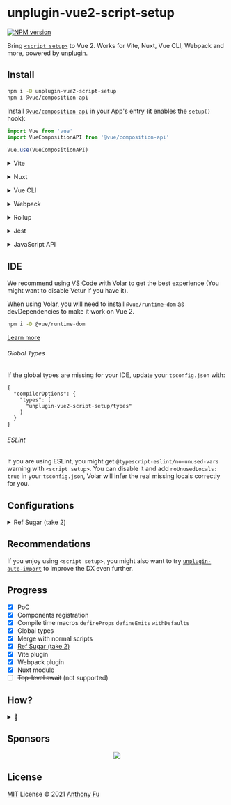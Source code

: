 # unplugin-vue2-script-setup

[![NPM version](https://img.shields.io/npm/v/unplugin-vue2-script-setup?color=a1b858&label=)](https://www.npmjs.com/package/unplugin-vue2-script-setup)

Bring [`<script setup>`](https://v3.vuejs.org/api/sfc-script-setup.html#sfc-script-setup) to Vue 2. Works for Vite, Nuxt, Vue CLI, Webpack and more, powered by [unplugin](https://github.com/unjs/unplugin).

## Install

```bash
npm i -D unplugin-vue2-script-setup
npm i @vue/composition-api
```

Install [`@vue/composition-api`](https://github.com/vuejs/composition-api) in your App's entry (it enables the `setup()` hook):

```ts
import Vue from 'vue'
import VueCompositionAPI from '@vue/composition-api'

Vue.use(VueCompositionAPI)
```

<details>
<summary>Vite</summary><br>

```ts
// vite.config.ts
import { defineConfig } from 'vite'
import { createVuePlugin as Vue2 } from 'vite-plugin-vue2'
import ScriptSetup from 'unplugin-vue2-script-setup/vite'

export default defineConfig({
  plugins: [
    Vue2(),
    ScriptSetup({ /* options */ }),
  ],
})
```

Example: [`playground/`](./playground/)

<br></details>

<details>
<summary>Nuxt</summary><br>

```bash
npm i @nuxtjs/composition-api
```

```ts
// nuxt.config.js
export default {
  buildModules: [
    '@nuxtjs/composition-api/module',
    'unplugin-vue2-script-setup/nuxt',
  ],
}
```

> This module works for both Nuxt 2 and [Nuxt Vite](https://github.com/nuxt/vite)

Example: [`examples/nuxt`](./examples/nuxt)

###### TypeScript

To use TypeScript with Nuxt, install the [`@nuxtjs/typescript-module`](https://typescript.nuxtjs.org/) but disable the type check:

```bash
npm i -D @nuxt/typescript-build vue-tsc
```

```ts
// nuxt.config.js
export default {
  buildModules: [
    ['@nuxt/typescript-build', { typeCheck: false }],
    '@nuxtjs/composition-api/module',
    'unplugin-vue2-script-setup/nuxt',
  ],
}
```

And then use [`vue-tsc`](https://github.com/johnsoncodehk/volar) to do the type check at build time:

```jsonc
// package.json
{
  "scripts": {
    "dev": "nuxt",
    "build": "vue-tsc --noEmit && nuxt build"
  }
}
```

<br></details>

<details>
<summary>Vue CLI</summary><br>

```ts
// vue.config.js

module.exports = {
  configureWebpack: {
    plugins: [
      require('unplugin-vue2-script-setup/webpack')({ /* options */ }),
    ],
  },
}
```

Example: [`examples/vue-cli`](./examples/vue-cli)

###### TypeScript

To use TypeScript with Vue CLI, install `@vue/cli-plugin-typescript` but disable the type check:

```bash
npm i -D @vue/cli-plugin-typescript vue-tsc
```

```ts
module.exports = {
  configureWebpack: {
    plugins: [
      require('unplugin-vue2-script-setup/webpack')({ /* options */ }),
    ],
  },
  chainWebpack(config) {
    // disable type check and let `vue-tsc` handles it
    config.plugins.delete('fork-ts-checker')
  },
}
```

And then use [`vue-tsc`](https://github.com/johnsoncodehk/volar) to do the type check at build time:

```jsonc
// package.json
{
  "scripts": {
    "dev": "vue-cli-service serve",
    "build": "vue-tsc --noEmit && vue-cli-service build"
  }
}
```

<br></details>

<details>
<summary>Webpack</summary><br>

```ts
// webpack.config.js
module.exports = {
  /* ... */
  plugins: [
    require('unplugin-vue2-script-setup/webpack')({ /* options */ }),
  ]
}
```

<br></details>

<details>
<summary>Rollup</summary><br>

```ts
// rollup.config.js
import Vue from 'rollup-plugin-vue'
import ScriptSetup from 'unplugin-vue2-script-setup/rollup'

export default {
  plugins: [
    Vue(),
    ScriptSetup({ /* options */ }),
  ]
}
```

<br></details>

<details>
<summary>Jest</summary><br>

```bash
npm i -D vue-jest
```

```ts
// jest.config.js
module.exports = {
  transform: {
    '.*\\.(vue)$': 'unplugin-vue2-script-setup/jest',
  },
}
```

<br></details>

<details>
<summary>JavaScript API</summary><br>

```ts
import { transform } from 'unplugin-vue2-script-setup'

const Vue2SFC = transform(`
<template>
  <!-- ... -->
</template>

<script setup>
  // ...
</script>
`)
```

<br></details>

## IDE

We recommend using [VS Code](https://code.visualstudio.com/) with [Volar](https://github.com/johnsoncodehk/volar) to get the best experience (You might want to disable Vetur if you have it).

When using Volar, you will need to install `@vue/runtime-dom` as devDependencies to make it work on Vue 2.

```bash
npm i -D @vue/runtime-dom
```

[Learn more](https://github.com/johnsoncodehk/volar#using)

###### Global Types

If the global types are missing for your IDE, update your `tsconfig.json` with:

```jsonc
{
  "compilerOptions": {
    "types": [
      "unplugin-vue2-script-setup/types"
    ]
  }
}
```

###### ESLint

If you are using ESLint, you might get `@typescript-eslint/no-unused-vars` warning with `<script setup>`. You can disable it and add `noUnusedLocals: true` in your `tsconfig.json`, Volar will infer the real missing locals correctly for you. 

## Configurations

<details>
  <summary>
    Ref Sugar (take 2)
  </summary>

In v0.5.x, we shipped the **experimental** [Ref Sugar (take 2)](https://github.com/vuejs/rfcs/discussions/369) implementation based on Vue 3's [`@vue/ref-transform`](https://github.com/vuejs/vue-next/tree/master/packages/ref-transform) package. Notice the syntax is not settled yet and might be changed in the future updates. **Use at your own risk!**

To enabled it, pass the option:

```ts
ScriptSetup({
  refTransform: true
})
```

To get TypeScript support, update your `tsconfig.json` with:

```jsonc
{
  "compilerOptions": {
    "types": [
      "unplugin-vue2-script-setup/types",
      "unplugin-vue2-script-setup/ref-macros"
    ]
  }
}
```

</details>

## Recommendations

If you enjoy using `<script setup>`, you might also want to try [`unplugin-auto-import`](https://github.com/antfu/unplugin-auto-import) to improve the DX even further.

## Progress

- [x] PoC
- [x] Components registration
- [x] Compile time macros `defineProps` `defineEmits` `withDefaults`
- [x] Global types
- [x] Merge with normal scripts
- [x] [Ref Sugar (take 2)](https://github.com/vuejs/rfcs/discussions/369)
- [x] Vite plugin
- [x] Webpack plugin
- [x] Nuxt module
- [ ] ~~Top-level await~~ (not supported)

## How?

<details>
  <summary>
    👀
  </summary>

![image](https://user-images.githubusercontent.com/11247099/130307245-20f9342e-377b-4565-b55d-1b91741b5c0f.png)

It's made possible by transforming the `<script setup>` syntax back to normal `<script>` and let the Vue 2 SFC compiler handle the rest.

<br></details>

## Sponsors

<p align="center">
  <a href="https://cdn.jsdelivr.net/gh/antfu/static/sponsors.svg">
    <img src='https://cdn.jsdelivr.net/gh/antfu/static/sponsors.svg'/>
  </a>
</p>

## License

[MIT](./LICENSE) License © 2021 [Anthony Fu](https://github.com/antfu)
